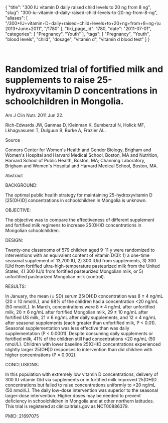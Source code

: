 {
    "title": "300 IU vitamin D daily raised child levels to 20 ng from 8 ng",
    "slug": "300-iu-vitamin-d-daily-raised-child-levels-to-20-ng-from-8-ng",
    "aliases": [
        "/300+IU+vitamin+D+daily+raised+child+levels+to+20+ng+from+8+ng+\u2013+June+2011",
        "/1780"
    ],
    "tiki_page_id": 1780,
    "date": "2011-07-01",
    "categories": [
        "Pregnancy",
        "Youth"
    ],
    "tags": [
        "Pregnancy",
        "Youth",
        "blood levels",
        "child",
        "dosage",
        "vitamin d",
        "vitamin d blood test"
    ]
}


&nbsp;

# Randomized trial of fortified milk and supplements to raise 25-hydroxyvitamin D concentrations in schoolchildren in Mongolia.

Am J Clin Nutr. 2011 Jun 22. 

Rich-Edwards JW, Ganmaa D, Kleinman K, Sumberzul N, Holick MF, Lkhagvasuren T, Dulguun B, Burke A, Frazier AL.

Source

Connors Center for Women's Health and Gender Biology, Brigham and Women's Hospital and Harvard Medical School, Boston, MA and Nutrition, Harvard School of Public Health, Boston, MA; Channing Laboratory, Brigham and Women's Hospital and Harvard Medical School, Boston, MA.

Abstract

BACKGROUND:

The optimal public health strategy for maintaining 25-hydroxyvitamin D <span>[25(OH)D]</span> concentrations in schoolchildren in Mongolia is unknown.

OBJECTIVE:

The objective was to compare the effectiveness of different supplement and fortified milk regimens to increase 25(OH)D concentrations in Mongolian schoolchildren.

DESIGN:

Twenty-one classrooms of 579 children aged 9-11 y were randomized to interventions with an equivalent content of vitamin D(3): 1) a one-time seasonal supplement of 13,700 IU, 2) 300 IU/d from supplements, 3) 300 IU/d from fortified ultra-high-temperature pasteurized milk from the United States, 4) 300 IU/d from fortified pasteurized Mongolian milk, or 5) unfortified pasteurized Mongolian milk (control).

RESULTS:

In January, the mean (± SD) serum 25(OH)D concentration was 8 ± 4 ng/mL (20 ± 10 nmol/L), and 98% of the children had a concentration <20 ng/mL (50 nmol/L). In March, concentrations were 8 ± 4 ng/mL after unfortified milk, 20 ± 6 ng/mL after fortified Mongolian milk, 29 ± 10 ng/mL after fortified US milk, 21 ± 6 ng/mL after daily supplements, and 12 ± 4 ng/mL after seasonal supplements (each greater than unfortified milk, P < 0.01). Seasonal supplementation was less effective than was daily supplementation (P < 0.0001). Despite consuming daily supplements or fortified milk, 41% of the children still had concentrations <20 ng/mL (50 nmol/L). Children with lower baseline 25(OH)D concentrations experienced slightly larger 25(OH)D responses to intervention than did children with higher concentrations (P = 0.002).

CONCLUSIONS:

In this population with extremely low vitamin D concentrations, delivery of 300 IU vitamin D/d via supplements or in fortified milk improved 25(OH)D concentrations but failed to raise concentrations uniformly to >20 ng/mL (50 nmol/L). The daily low-dose intervention was superior to the seasonal larger-dose intervention. Higher doses may be needed to prevent deficiency in schoolchildren in Mongolia and at other northern latitudes. This trial is registered at clinicaltrials.gov as NCT00886379.

PMID:     21697075